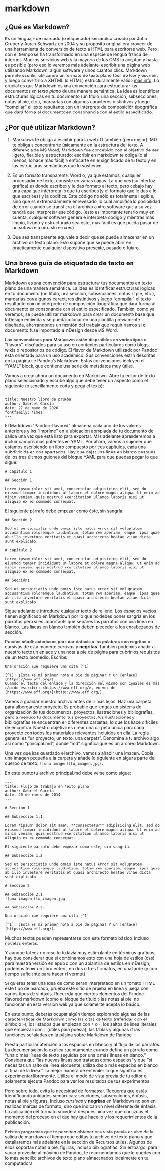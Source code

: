 # markdown

## ¿Qué es Markdown?

Es un lenguaje de marcado (o etiquetado) semántico creado por John Gruber y Aaron Schwartz en 2004 y su propósito original era proveer de una herramienta de conversión de texto a HTML para escritores web. Pero con el tiempo se ha transformado en una especie de lengua franca de internet. Muchos servicios web y la mayoría de los CMS lo aceptan y hasta es posible (pero eso lo veremos más adelante) escribir una página web utilizando Markdown, algún software y unos cuantos clics. Markdown permite escribir utilizando un formato de texto plano fácil de leer y escribir, y luego convertirlo a XHTML (o HTML) estructuralmente válido [más info](https://es.wikipedia.org/wiki/Markdown). Lo crucial es que Markdown es una convención para estructurar tus documentos en *texto plano* de una manera semántica. La idea es identificar estructuras lógicas en tu documento (un título, una sección, subsecciones, notas al pie, etc.), marcarlas con algunos caracteres distintivos y luego “compilar” el texto resultante con un intérprete de composición tipográfica que dará forma al documento en consonancia con el estilo especificado.

## ¿Por qué utilizar Markdown?

1. Markdown te obliga a escribir para la web. O también (pero mejor): MD te obliga a concentrarte únicamente en la estructura del texto. A diferencia de MS Word, Markdown fue concebido con el objetivo de ser ligero, flexible y estructurado: escribir en markdown te obliga (o al menos, lo hace más fácil) a enfocarte en el significado de tu texto y en las estructuras semánticas que lo sostienen.

2. Es un formato transparente. Word o, ya que estamos, cualquier procesador de texto, consiste en varias capas. La que ves (su interfaz gráfica) es donde escribes y le das formato al texto, pero debajo hay una capa que interpreta lo que tu escribes (y el formato que le das a lo que escribes) y la codifica. Este código no sólo es totalmente ilegible, sino que es extremadamente enrevesado, lo cual amplifica lo posibilidad de error cuando se transfiera el archivo a otro software que a su vez tendrá que interpretar ese código. (esto es importante tenerlo muy en cuenta: cualquier software genera e interpreta código y mientras más limpio, liviano y estructurado sea este, más fácil es que pueda pasar de un software a otro sin errores)

3. Que sea transparente equivale a decir que se puede almacenar en un archivo de texto plano. Esto supone que se puede abrir en prácticamente cualquier dispositivo presente, pasado o futuro.

## Una breve guía de etiquetado de texto en Markdown

Markdown es una convención para estructurar tus documentos en texto plano de una manera semántica. La idea es identificar estructuras lógicas en tu documento (un título, una sección, subsecciones, notas al pie, etc.), marcarlas con algunos caracteres distintivos y luego “compilar” el texto resultante con un intérprete de composición tipográfica que dará forma al documento en consonancia con el estilo especificado. También, como ya veremos, se puede utilizar markdown para crear un documento base que InDesign entienda y se pueda colocar en una plantilla previamente diseñada, ahorrandonos un montón del trabajo que requiriríamos si el documento fuse importado a InDesign desde MS Word.

Las convenciones para Markdown están disponibles en varios tipos o “flavors”, diseñados para su uso en contextos particulares como blogs, wikis o repositorios de código. El flavor de Markdown utilizado por Pandoc está orientado para un uso académico. Sus convenciones están descritas en la página de Pandoc’s Markdown. Estas convenciones incluyen el “YAML” block, que contiene una serie de metadatos muy útiles.

Vamos a crear ahora un documento en Markdown. Abre tu editor de texto plano seleccionado y escribe algo que debe tener un aspecto como el siguiente (o sencillamente corta y pega el texto):

```
---
title: Nuestro libro de prueba
author: Gabriel García
date: 27 de mayo de 2020
fontfamily: times
---
```

El Markdown “Pandoc-flavored” almacena cada uno de los valores anteriores y los “imprime” en la ubicación apropiada de tu documento de salida una vez que está listo para exportar. Más adelante aprenderemos a incluir campos más potentes en YAML. Por ahora, vamos a suponer que estamos escribiendo un libro compuesto por tres capítulos, cada una subdividida en dos apartados. Hay que dejar una línea en blanco después de los tres últimos guiones del bloque YAML para que puedas pegar lo que sigue:

```
# capítulo 1

## Sección 1

Lorem ipsum dolor sit amet, consectetur adipisicing elit, sed do eiusmod tempor incididunt ut labore et dolore magna aliqua. Ut enim ad minim veniam, quis nostrud exercitation ullamco laboris nisi ut aliquip ex ea commodo consequat.
```

El siguiente párrafo debe empezar como éste, sin sangría:

```
## Sección 2

Sed ut perspiciatis unde omnis iste natus error sit voluptatem accusantium doloremque laudantium, totam rem aperiam, eaque  ipsa quae ab illo inventore veritatis et quasi architecto beatae vitae dicta sunt explicabo.

# capítulo 2

Lorem ipsum dolor sit amet, consectetur adipisicing elit, sed do eiusmod tempor incididunt ut labore et dolore magna aliqua. Ut enim ad minim veniam, quis nostrud exercitation ullamco laboris nisi ut aliquip ex ea commodo consequat.

## Sección1

Sed ut perspiciatis unde omnis iste natus error sit voluptatem accusantium doloremque laudantium, totam rem aperiam, eaque  ipsa quae ab illo inventore veritatis et quasi architecto beatae vitae dicta sunt explicabo.
```

Sigue adelante e introduce cualquier texto de relleno. Los espacios vacíos tienen significado en Markdown por lo que no debes poner sangría en los párrafos pero sí es importante que separes los párrafos con una línea en blanco. Las líneas en blanco también deben preceder a los encabezados de sección.

Puedes añadir asteriscos para dar énfasis a las palabras con negritas o cursivas de esta manera: *cursivas* y **negritas**. También podemos añadir a nuestro texto un enlace y una nota a pie de página para cubrir los requisitos de un texto promedio. Escribe:

```
Una oración que requiere una cita.[^1]

[^1]: ¡Ésta es mi primer nota a pie de página! Y un [enlace](https://www.eff.org/).
Cuando el texto del enlace y la dirección del mismo son iguales es más rápido escribir: <https://www.eff.org/>, en vez de [https://www.eff.org/](https://www.eff.org/).
```
Vamos a guardar nuestro archivo antes de ir más lejos. Haz una carpeta para albergar este proyecto. Es probable que tengas un sistema de organización de tus documentos, proyectos, ilustraciones y bibliografías, pero a menudo tu documento, tus proyectos, tus ilustraciones y bibliografías se encuentran en diferentes carpetas, lo que los hace difíciles de encontrar. Nuestro objetivo es crear una carpeta única para cada proyecto con todos los materiales relevantes incluidos en ella. La regla general es “un proyecto, un texto, una carpeta”. Denomina a tu archivo algo así como “principal.md”, donde “md” significa que es un archivo Markdown.

Una vez que has guardado el archivo, vamos a añadir una imagen. Copia una imagen pequeña a la carpeta y añade lo siguiente en alguna parte del cuerpo de texto: ``![una imagen](tu_imagen.jpg).``

En este punto tu archivo principal.md debe verse como sigue:

```
---
title: Flujo de trabajo en texto plano
author: Gabriel García
date: 20 de enero de 2014
---

# Sección 1

## Subsección 1.1

Lorem *ipsum* dolor sit amet, **consectetur** adipisicing elit, sed do eiusmod tempor incididunt ut labore et dolore magna aliqua. Ut enim ad minim veniam, quis nostrud exercitation ullamco laboris nisi ut aliquip ex ea commodo consequat.

El siguiente párrafo debe empezar como este, sin sangría:

## Subsección 1.2

Sed ut perspiciatis unde omnis iste natus error sit voluptatem accusantium doloremque laudantium, totam rem aperiam, eaque  ipsa quae ab illo inventore veritatis et quasi architecto beatae vitae dicta sunt explicabo.

# Sección 2

## Subsección 2.1
![una imagen](tu_imagen.jpg)

## Subsección 2.2.

Una oración que requiere una cita.[^1]

[^1]: ¡Ésta es mi primer nota a pie de página! Y un [enlace](https://www.eff.org/).
```

Muchos textos pueden representarse con este formato básico, incluso novelas enteras.

Y aunque tal vez no resulte todavía muy estimulante en términos gráficos, hay que considerar que si combinamos esto con una hoja de estilos (css) para nuestra versión en epub o con un aplantilla de estilos en InDesign, podemos tener un libro entero, en dos o tres formatos, en una tarde (y con tiempo suficiente para hacer el vermut)

Si quieres tener una idea de cómo serán interpretado en un fomato HTML este tipo de marcado, prueba este sitio de prueba en línea y juega con varios tipos de sintaxis. Recuerda que ciertos elementos del Pandoc-flavored markdown (como el bloque de título o las notas al pie) no funcionan en esta versión web ya que solamente acepta lo básico.

En este punto, deberás ocupar algún tiempo explorando algunas de las características de Markdown como las citas de texto (referidas con el símbolo ``>``), los listados que empiezan con ``*`` o ``-``, los saltos de línea literales que empiezan con ``|`` (útiles para poesía), las tablas y algunas otras funciones señaladas en la página sobre Markdown de Pandoc.

Presta particular atención a los espacios en blanco y al flujo de los párrafos. La documentación lo explica sucintamente cuando define un párrafo como “una o más líneas de texto seguidas por una o más líneas en blanco.” Considera que “las nuevas líneas son tratadas como espacios” y que “si necesitas un salto de línea elocuente, utiliza dos o más espacios en blanco al final de la línea.” La mejor manera de entender lo que significa es experimentar libremente. Utiliza el modo de vista previa de tu editor o solamente ejecuta Pandoc para ver los resultados de tus experimentos.

Pero sobre todo, evita la necesidad de formatear. Recuerda que estás identificando unidades semánticas: secciones, subsecciones, énfasis, notas al pie y figuras. Incluso *cursivas* y **negritas** en Markdown no son en realidad marcas de formato, sino que indican un nivel diferente de énfasis. La aplicación del formato sucederá después, una vez que conozcas el momento del proceso en el que hay que hacerlo y los requerimientos de la publicación.



Existen programas que te permiten obtener una vista previa en vivo de la salida de markdown al tiempo que editas tu archivo de texto plano y que detallaremos más adelante en la sección de Recursos útiles. Algunos de ellos soportan notas a pie, figuras, incluso bibliografías. Sin embargo, para sacar provecho al máximo de Pandoc, te recomendamos que te quedes con lo más sencillo: archivos de texto plano almacenados localmente en tu computadora.
